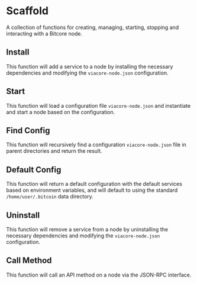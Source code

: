 # Scaffold
A collection of functions for creating, managing, starting, stopping and interacting with a Bitcore node.

## Install
This function will add a service to a node by installing the necessary dependencies and modifying the `viacore-node.json` configuration.

## Start
This function will load a configuration file `viacore-node.json` and instantiate and start a node based on the configuration.

## Find Config
This function will recursively find a configuration `viacore-node.json` file in parent directories and return the result.

## Default Config
This function will return a default configuration with the default services based on environment variables, and will default to using the standard `/home/user/.bitcoin` data directory.

## Uninstall
This function will remove a service from a node by uninstalling the necessary dependencies and modifying the `viacore-node.json` configuration.

## Call Method
This function will call an API method on a node via the JSON-RPC interface.
